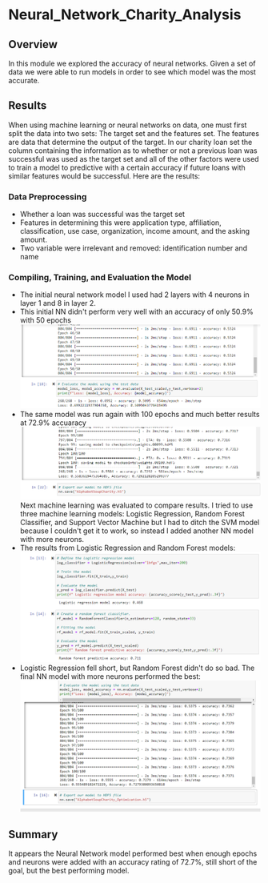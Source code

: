 # Neural_Network_Charity_Analysis
## Overview
In this module we explored the accuracy of neural networks. Given a set of data we were able to run models in order to see which model was the most accurate. 
## Results
When using machine learning or neural networks on data, one must first split the data into two sets: The target set and the features set. The features are data that determine the output of the target. In our charity loan set the column containing the information as to whether or not a previous loan was successful was used as the target set and all of the other factors were used to train a model to predictive with a certain accuracy if future loans with similar features would be successful. Here are the results:
### Data Preprocessing
- Whether a loan was successful was the target set
- Features in determining this were application type, affiliation, classification, use case, organization, income amount, and the asking amount. 
- Two variable were irrelevant and removed: identification number and name
### Compiling, Training, and Evaluation the Model
- The initial neural network model I used had 2 layers with 4 neurons in layer 1 and 8 in layer 2. 
- This initial NN didn't perform very well with an accuracy of only 50.9% with 50 epochs
![](https://github.com/ryanstaudhammer/Neural_Network_Charity_Analysis/blob/main/Resources/1stModel.png)
- The same model was run again with 100 epochs and much better results at 72.9% accuaracy
![](https://github.com/ryanstaudhammer/Neural_Network_Charity_Analysis/blob/main/Resources/2ndModel.png)
Next machine learning was evaluated to compare results. I tried to use three machine learning models: Logistic Regression, Random Forest Classifier, and Support Vector Machine but I had to ditch the SVM model because I couldn't get it to work, so instead I added another NN model with more neurons.
- The results from Logistic Regression and Random Forest models:
![](https://github.com/ryanstaudhammer/Neural_Network_Charity_Analysis/blob/main/Resources/MLModels.png)
- Logistic Regression fell short, but Random Forest didn't do so bad. The final NN model with more neurons performed the best:
![](https://github.com/ryanstaudhammer/Neural_Network_Charity_Analysis/blob/main/Resources/NNModel.png)
## Summary
It appears the Neural Network model performed best when enough epochs and neurons were added with an accuracy rating of 72.7%, still short of the goal, but the best performing model. 

